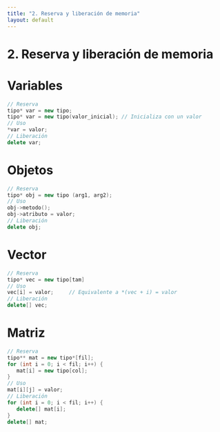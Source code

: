 ```yaml
---
title: "2. Reserva y liberación de memoria"
layout: default
---
```


# **2. Reserva y liberación de memoria**

# Variables
```cpp
// Reserva
tipo* var = new tipo;
tipo* var = new tipo(valor_inicial); // Inicializa con un valor
// Uso
*var = valor;
// Liberación
delete var;
```

# Objetos
```cpp
// Reserva
tipo* obj = new tipo (arg1, arg2);
// Uso
obj->metodo();
obj->atributo = valor;
// Liberación
delete obj;
```

# Vector
```cpp
// Reserva
tipo* vec = new tipo[tam]
// Uso
vec[i] = valor;     // Equivalente a *(vec + i) = valor
// Liberación
delete[] vec;
```

# Matriz
```cpp
// Reserva
tipo** mat = new tipo*[fil];
for (int i = 0; i < fil; i++) {
   mat[i] = new tipo[col];
}
// Uso
mat[i][j] = valor;
// Liberación
for (int i = 0; i < fil; i++) {
   delete[] mat[i];
}
delete[] mat;
```